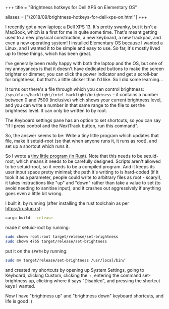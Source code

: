 +++
title = "Brightness hotkeys for Dell XPS on Elementary OS"

aliases = ["/2018/09/brightness-hotkeys-for-dell-xps-on.html"]
+++

I recently got a new laptop; a Dell XPS 13. It's pretty swanky, but it isn't a MacBook, which is a first for me in quite some time. That's meant getting used to a new physical construction, a new keyboard, a new trackpad, and even a new operating system! I installed Elementary OS because I wanted a Linux, and I wanted it to be simple and easy to use. So far, it's mostly lived up to these things, which has been great.

I've generally been really happy with both the laptop and the OS, but one of my annoyances is that it doesn't have dedicated buttons to make the screen brighter or dimmer; you can click the power indicator and get a scroll-bar for brightness, but that's a little clicker than I'd like. So I did some learning...

It turns out there's a file through which you can control brightness: `/sys/class/backlight/intel_backlight/brightness` - it contains a number between 0 and 7500 (inclusive) which shows your current brightness level, and you can write a number in that same range to the file to set the brightness level. It can only be written to by root.

The Keyboard settings pane has an option to set shortcuts, so you can say "If I press control and the NextTrack button, run this command".

So, the answer seems to be: Write a tiny little program which updates that file, make it setuid-root (so that when anyone runs it, it runs as root), and set up a shortcut which runs it.

So I wrote a [tiny little program (in Rust)](https://github.com/illicitonion/set-brightness/blob/master/src/main.rs). Note that this needs to be setuid-root, which means it needs to be carefully designed. Scripts aren't allowed to be setuid-root, so it needs to be a compiled program. And it keeps its user input space pretty minimal; the path it's writing to is hard-coded (if it took it as a parameter, people could write to arbitrary files as root - scary!), it takes instructions like "up" and "down" rather than take a value to set (to avoid needing to sanitise input), and it crashes out aggressively if anything goes even a little bit wrong.

I built it, by running (after installing the rust toolchain as per https://rustup.rs):

```bash
cargo build --release
```

made it setuid-root by running:

```bash
sudo chown root:root target/release/set-brightness
sudo chown 4755 target/release/set-brightness
```

put it on the `$PATH` by running:

```bash
sudo mv target/release/set-brightness /usr/local/bin/
```

and created my shortcuts by opening up System Settings, going to Keyboard, clicking Custom, clicking the +, entering the command set-brightness up, clicking where it says "Disabled", and pressing the shortcut keys I wanted.

Now I have "brightness up" and "brightness down" keyboard shortcuts, and life is good :)
